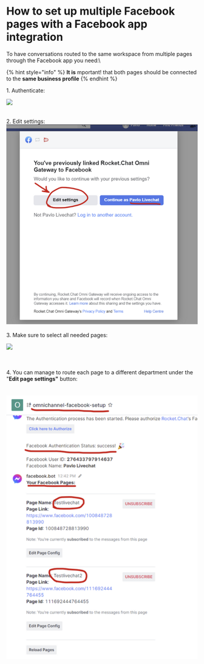 # How to set up multiple Facebook pages with a Facebook app integration

To have conversations routed to the same workspace from multiple pages through the Facebook app you need:\


{% hint style="info" %}
**It is** mportant! that both pages should be connected to the **same business profile**
{% endhint %}

1\. Authenticate:

![](<../../../.gitbook/assets/image (39).png>)

\
2\. Edit settings:\
<img src="../../../.gitbook/assets/image (27).png" alt="" data-size="original">\
\
3\. Make sure to select all needed pages:

![](<../../../.gitbook/assets/image (36).png>)

\
\
4\.  You can manage to route each page to a different department under the "**Edit page settings"** button:\
\
\
![](<../../../.gitbook/assets/image (26).png>)
